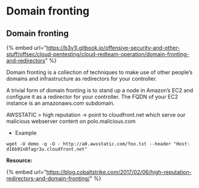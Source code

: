# Domain fronting

## Domain fronting

{% embed url="https://b3v1l.gitbook.io/offensive-security-and-other-stuff/offsec/cloud-pentesting/cloud-redteam-operation/domain-fronting-and-redirectors" %}



Domain fronting is a collection of techniques to make use of other people’s domains and infrastructure as redirectors for your controller.

A trivial form of domain fronting is to stand up a node in Amazon’s EC2 and configure it as a redirector for your controller. The FQDN of your EC2 instance is an amazonaws.com subdomain.

AWSSTATIC > high reputation -> point to cloudfront.net which serve our malicious webserver content on polo.malicious.com

* Example

`wget -U demo -q -O - http://a0.awsstatic.com/foo.txt --header "Host: d16b91n8fagr3u.cloudfront.net"`

**Resource:**

{% embed url="https://blog.cobaltstrike.com/2017/02/06/high-reputation-redirectors-and-domain-fronting/" %}





